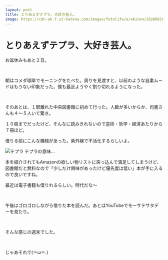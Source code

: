 ```yaml
---
layout: post
title: とりあえずテプラ、大好き芸人。
image: https://cdn-ak.f.st-hatena.com/images/fotolife/a/akinen/20200816/20200816005030.jpg
---
```


# とりあえずテプラ、大好き芸人。

お盆休みもあと２日。

 

朝はコメダ珈琲でモーニングをたべた。周りを見渡すと、以前のような自粛ムードはもうない印象だった。僕も最近ようやく割り切れるようになった。

 

そのあとは、１駅離れた中央図書館に初めて行った。人数が多いからか、司書さんも４〜５人いて驚き。

１０冊までだったけど、そんなに読みきれないので芸術・哲学・経済あたりから７冊ほど。

借りる前にこんな機械があった。紫外線で不活化するらしいよ。

<img src="https://cdn-ak.f.st-hatena.com/images/fotolife/a/akinen/20200816/20200816005030.jpg" alt="テプラ">
テプラの意味…

本を紹介されてもAmazonの欲しい物リストに突っ込んで満足してしまうけど、図書館だと無料なので「少しだけ興味があったけど優先度は低い」本が手に入るので良いですね。

最近は電子書籍も借りれるらしい。時代だな〜

 

午後はゴロゴロしながら借りた本を読んだ。あとはYouTubeでモーサテサタデーを見たり。

 

そんな感じの週末でした。

 

じゃあそれで(＝ω＝.)